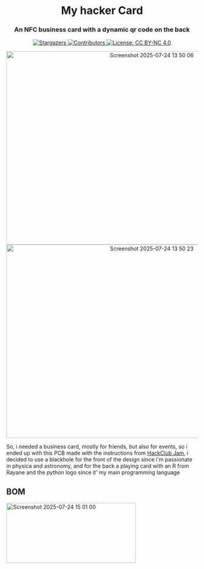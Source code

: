 <h1 align="center">My hacker Card</h1>
<h3 align="center">An NFC business card with a dynamic qr code on the back</h3>
<p align="center">
  <a href="https://github.com/RayaneGuebre/Automatic-Watering-System/stargazers">
    <img src="https://img.shields.io/github/stars/RayaneGuebre/Hacker-Card" alt="Stargazers">
  </a>
  <a href="https://github.com/RayaneGuebre/Automatic-Watering-System/graphs/contributors">
    <img src="https://img.shields.io/github/contributors/RayaneGuebre/Hacker-Card" alt="Contributors">
  </a>
  <a href="https://creativecommons.org/licenses/by-nc/4.0/">
    <img src="https://img.shields.io/badge/License-CC_BY--NC_4.0-lightgrey.svg" alt="License: CC BY-NC 4.0">
  </a>
</p>

<p align="center">
  <img width="750" height="509" alt="Screenshot 2025-07-24 13 50 06" src="https://github.com/user-attachments/assets/1fcae440-6c12-4470-800b-c7cb9318e53c" />

<img width="750" height="509" alt="Screenshot 2025-07-24 13 50 23" src="https://github.com/user-attachments/assets/f7d1e74b-6da0-4471-bda6-4e2115cb3548" />
 
</p>



So, i needed a business card, mostly for friends, but also for events, so i ended up with this PCB made with the instructions from [HackClub Jam](https://jams.hackclub.com/jam/hacker-card), i decided to use a blackhole for the front of the design since i'm passionate in physica and astronomy, and for the back a playing card with an R from Rayane and the python logo since it' my main programming language


## BOM
<img width="341" height="158" alt="Screenshot 2025-07-24 15 01 00" src="https://github.com/user-attachments/assets/39792e39-5781-4640-afe1-71c56e5354b3" />


